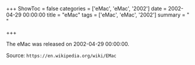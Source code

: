 +++
ShowToc = false
categories = ['eMac', 'eMac', '2002']
date = 2002-04-29 00:00:00
title = "eMac"
tags = ['eMac', 'eMac', '2002']
summary = " "

+++

The eMac was released on 2002-04-29 00:00:00.

Source: `https://en.wikipedia.org/wiki/EMac`



